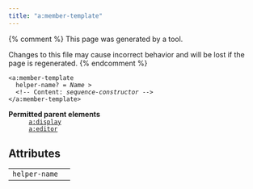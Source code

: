 ```yaml
---
title: "a:member-template"
---
```


{% comment %}
This page was generated by a tool.

Changes to this file may cause incorrect behavior and will be lost if
the page is regenerated.
{% endcomment %}

<div class="ref-element-syntax language-xml highlighter-rouge"><pre class="highlight"><code><span class="nt">&lt;a:member-template</span>
  <span>helper-name</span>? = <i>Name</i> &gt;
  &lt;!-- Content: <i>sequence-constructor</i> --&gt;
<span class="nt">&lt;/a:member-template&gt;</span></code></pre></div>
<dl>
   <dt><b>Permitted parent elements</b></dt>
   <dd><a href="display.html"><code>a:display</code></a></dd>
   <dd><a href="editor.html"><code>a:editor</code></a></dd>
</dl>
<h2>Attributes</h2>
<div class="table-responsive">
   <table class="ref-attribs">
      <tr>
         <td><code>helper-name</code></td>
         <td></td>
      </tr>
   </table>
</div>